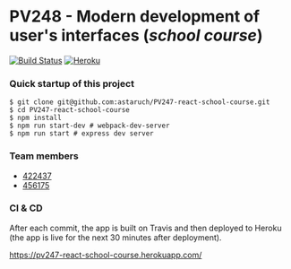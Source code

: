 # PV248 - Modern development of user's interfaces (_school course_) 
[![Build Status](https://travis-ci.com/astaruch/PV247-react-school-course.svg?branch=master)](https://travis-ci.com/astaruch/PV247-react-school-course)
[![Heroku](http://heroku-badge.herokuapp.com/?app=pv247-react-school-course&svg=1)](https://pv247-react-school-course.herokuapp.com/)


### Quick startup of this project
```
$ git clone git@github.com:astaruch/PV247-react-school-course.git
$ cd PV247-react-school-course
$ npm install
$ npm run start-dev # webpack-dev-server
$ npm run start # express dev server
```

### Team members
- [422437](https://github.com/astaruch) 
- [456175](https://github.com/njuro)

### CI & CD

After each commit, the app is built on Travis and then deployed to Heroku (the app is live for the next 30 minutes after deployment).

https://pv247-react-school-course.herokuapp.com/
